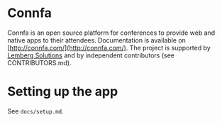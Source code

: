 # Connfa

Connfa is an open source platform for conferences to provide web and native apps to their attendees. Documentation is available on [http://connfa.com/](http://connfa.com/). The project is supported by [Lemberg Solutions](http://lemberg.co.uk) and by independent contributors (see CONTRIBUTORS.md).

# Setting up the app

See `docs/setup.md`.
